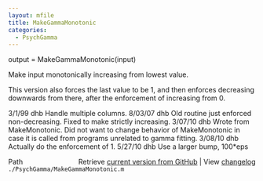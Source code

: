 ```yaml
---
layout: mfile
title: MakeGammaMonotonic
categories:
  - PsychGamma
---
```


output = MakeGammaMonotonic\(input\)

Make input monotonically increasing from lowest value.

This version also forces the last value to be 1, and then
enforces decreasing downwards from there, after the
enforcement of increasing from 0.

3/1/99  dhb  Handle multiple columns.
8/03/07 dhb  Old routine just enforced non\-decreasing.  Fixed to make strictly increasing.
3/07/10 dhb  Wrote from MakeMonotonic.
             Did not want to change behavior of MakeMonotonic in case it is called from
             programs unrelated to gamma fitting.
3/08/10 dhb  Actually do the enforcement of 1.
5/27/10 dhb  Use a larger bump, 100\*eps


<div class="code_header" style="text-align:right;">
  <span style="float:left;">Path&nbsp;&nbsp;</span> <span class="counter">Retrieve <a href=
  "https://raw.github.com/Psychtoolbox-3/Psychtoolbox-3/beta/./PsychGamma/MakeGammaMonotonic.m">current version from GitHub</a> | View <a href=
  "https://github.com/Psychtoolbox-3/Psychtoolbox-3/commits/beta/./PsychGamma/MakeGammaMonotonic.m">changelog</a></span>
</div>
<div class="code">
  <code>./PsychGamma/MakeGammaMonotonic.m</code>
</div>
